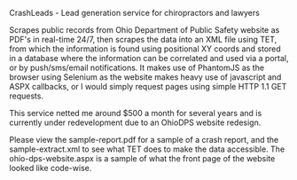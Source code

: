 CrashLeads - Lead generation service for chiropractors and lawyers

Scrapes public records from Ohio Department of Public Safety website as PDF's in real-time 24/7, then scrapes the data into an XML file using TET, from which the information is found using positional XY coords and stored in a database where the information can be correlated and used via a portal, or by push/sms/email notifications. It makes use of PhantomJS as the browser using Selenium as the website makes heavy use of javascript and ASPX callbacks, or I would simply request pages using simple HTTP 1.1 GET requests.

This service netted me around $500 a month for several years and is currently under redevelopment due to an OhioDPS website redesign.

Please view the sample-report.pdf for a sample of a crash report, and the sample-extract.xml to see what TET does to make the data accessible. The ohio-dps-website.aspx is a sample of what the front page of the website looked like code-wise.
